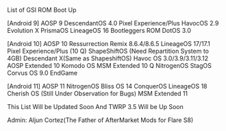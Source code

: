 List of GSI ROM Boot Up

[Android 9]
AOSP 9
DescendantOS 4.0
Pixel Experience/Plus
HavocOS 2.9
Evolution X
PrismaOS
LineageOS 16
Bootleggers ROM
DotOS 3.0

[Android 10]
AOSP 10
Ressurrection Remix 8.6.4/8.6.5
LineageOS 17/17.1
Pixel Experience/Plus (10 Q)
ShapeShiftOS (Need Repartition System to 4GB)
Descendant X(Same as ShapeshiftOS)
Havoc OS 3.0/3.9/3.11/3.12
AOSP Extended 10
Komodo OS
MSM Extended 10 Q
NitrogenOS
StagOS
Corvus OS 9.0 EndGame

[Android 11]
AOSP 11
NitrogenOS
Bliss OS 14
ConquerOS
LineageOS 18
Cherish OS (Still Under Observation for Bugs)
MSM Extended 11

This List Will be Updated Soon
And TWRP 3.5 Will be Up Soon

Admin: Aljun Cortez(The Father of AfterMarket Mods for Flare S8)